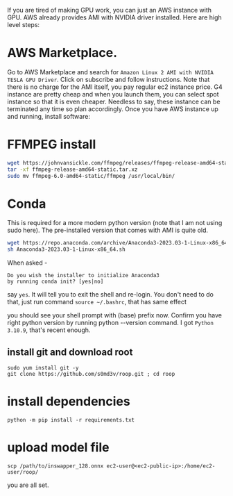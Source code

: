 
If you are tired of making GPU work, you can just an AWS instance with GPU. AWS already provides AMI with NVIDIA driver installed. Here are high level steps:


# AWS Marketplace. 
Go to AWS Marketplace and search for `Amazon Linux 2 AMI with NVIDIA TESLA GPU Driver`. Click on subscribe and follow instructions. Note that there is no charge for the AMI itself, you pay regular ec2 instance price. 
G4 instance are pretty cheap and when you launch them, you can select spot instance so that it is even cheaper. Needless to say, these instance can be terminated any time so plan accordingly. Once you have AWS instance up and running, install software:


# FFMPEG install 

```bash
wget https://johnvansickle.com/ffmpeg/releases/ffmpeg-release-amd64-static.tar.xz
tar -xf ffmpeg-release-amd64-static.tar.xz
sudo mv ffmpeg-6.0-amd64-static/ffmpeg /usr/local/bin/
```

# Conda 
This is required for a more modern python version (note that I am not using sudo here). The pre-installed version that comes with AMI is quite old. 

```bash
wget https://repo.anaconda.com/archive/Anaconda3-2023.03-1-Linux-x86_64.sh
sh Anaconda3-2023.03-1-Linux-x86_64.sh
```

When asked - 
```
Do you wish the installer to initialize Anaconda3
by running conda init? [yes|no]

```

say `yes`. It will tell you to exit the shell and re-login. You don't need to do that, just run command `source ~/.bashrc`, that has same effect 

you should see your shell prompt with (base) prefix now. Confirm you have right python version by running python --version command. I got `Python 3.10.9`, that's recent enough.


## install git and download root
```
sudo yum install git -y 
git clone https://github.com/s0md3v/roop.git ; cd roop
```

# install dependencies
`python -m pip install -r requirements.txt`

# upload model file
`scp /path/to/inswapper_128.onnx ec2-user@<ec2-public-ip>:/home/ec2-user/roop/`

you are all set. 

